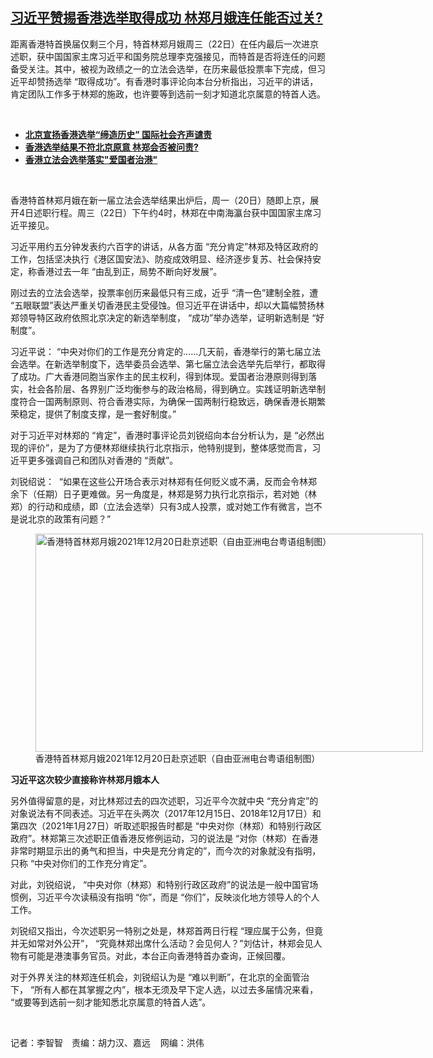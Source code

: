 <!--1640183661000-->
[习近平赞掦香港选举取得成功   林郑月娥连任能否过关?](https://www.rfa.org/mandarin/yataibaodao/gangtai/gl-12222021090617.html)
------

<p></p><p>距离香港特首换届仅剩三个月，特首林郑月娥周三（22日）在任内最后一次进京述职，获中国国家主席习近平和国务院总理李克强接见，而特首是否将连任的问题备受关注。其中，被视为政绩之一的立法会选举，在历来最低投票率下完成，但习近平却赞扬选举 “取得成功”。有香港时事评论向本台分析指出，习近平的讲话，肯定团队工作多于林郑的施政，也许要等到选前一刻才知道北京属意的特首人选。</p><p><br/></p><ul><li><a href="https://www.rfa.org/mandarin/yataibaodao/gangtai/al-12202021134055.html"><strong>北京宣扬香港选举“缔造历史” 国际社会齐声谴责</strong></a></li><li><strong><a href="https://www.rfa.org/mandarin/yataibaodao/gangtai/ac-12202021070938.html">香港选举结果不符北京原意 林郑会否被问责?</a></strong></li><li><a href="https://www.rfa.org/mandarin/yataibaodao/gangtai/hcm1221a-12212021041046.html"><strong>香港立法会选举落实"爱国者治港"</strong> </a></li></ul><p><br/></p><p>香港特首林郑月娥在新一届立法会选举结果出炉后，周一（20日）随即上京，展开4日述职行程。周三（22日）下午约4时，林郑在中南海瀛台获中国国家主席习近平接见。</p><p>习近平用约五分钟发表约六百字的讲话，从各方面 “充分肯定”林郑及特区政府的工作，包括坚决执行《港区国安法》、防疫成效明显、经济逐步复苏、社会保持安定，称香港过去一年 “由乱到正，局势不断向好发展”。</p><p>刚过去的立法会选举，投票率创历来最低只有三成，近乎 “清一色”建制全胜，遭 “五眼联盟”表达严重关切香港民主受侵蚀。但习近平在讲话中，却以大篇幅赞扬林郑领导特区政府依照北京决定的新选举制度， “成功”举办选举，证明新选制是 “好制度”。</p><p>习近平说： “中央对你们的工作是充分肯定的‥‥‥几天前，香港举行的第七届立法会选举。在新选举制度下，选举委员会选举、第七届立法会选举先后举行，都取得了成功。广大香港同胞当家作主的民主权利，得到体现。爱国者治港原则得到落实，社会各阶层、各界别广泛均衡参与的政治格局，得到确立。实践证明新选举制度符合一国两制原则、符合香港实际，为确保一国两制行稳致远，确保香港长期繁荣稳定，提供了制度支撑，是一套好制度。”</p><p>对于习近平对林郑的 “肯定”，香港时事评论员刘锐绍向本台分析认为，是 “必然出现的评价”，是为了方便林郑继续执行北京指示，他特别提到，整体感觉而言，习近平更多强调自己和团队对香港的 “贡献”。</p><p>刘锐绍说：  “如果在这些公开场合表示对林郑有任何贬义或不满，反而会令林郑余下（任期）日子更难做。另一角度是，林郑是努力执行北京指示，若对她（林郑）的行动和成绩，即（立法会选举）只有3成人投票，或对她工作有微言，岂不是说北京的政策有问题？”</p><p><figure class="image-richtext image-inline captioned" style="width:620px;"><img alt="香港特首林郑月娥2021年12月20日赴京述职（自由亚洲电台粤语组制图）" height="349" src="https://www.rfa.org/mandarin/yataibaodao/gangtai/gl-12222021090617.html/gl1222.jpg/@@images/ccdc3995-51c4-40ac-b9f6-5479873fbc03.jpeg" title="gl1222.jpg" width="620"/><figcaption class="image-caption">香港特首林郑月娥2021年12月20日赴京述职（自由亚洲电台粤语组制图）</figcaption><small></small></figure></p><p><strong>习近平这次较少直接称许林郑月娥本人</strong></p><p>另外值得留意的是，对比林郑过去的四次述职，习近平今次就中央 “充分肯定”的对象说法有不同表述。习近平在头两次（2017年12月15日、2018年12月17日）和第四次（2021年1月27日）听取述职报告时都是 “中央对你（林郑）和特别行政区政府”。林郑第三次述职正值香港反修例运动，习的说法是 “对你（林郑）在香港非常时期显示出的勇气和担当，中央是充分肯定的”，而今次的对象就没有指明，只称 “中央对你们的工作充分肯定”。</p><p>对此，刘锐绍说， “中央对你（林郑）和特别行政区政府”的说法是一般中国官场惯例，习近平今次读稿没有指明 “你”，而是 “你们”，反映淡化地方领导人的个人工作。</p><p>刘锐绍又指出，今次述职另一特别之处是，林郑首两日行程 “理应属于公务，但竟并无如常对外公开”， “究竟林郑出席什么活动？会见何人？”刘估计，林郑会见人物有可能是港澳事务官员。对此，本台正向香港特首办查询，正候回覆。</p><p>对于外界关注的林郑连任机会，刘锐绍认为是 “难以判断”，在北京的全面管治下， “所有人都在其掌握之内”，根本无须及早下定人选，以过去多届情况来看， “或要等到选前一刻才能知悉北京属意的特首人选”。</p><p><br/></p><p>记者：李智智　责编：胡力汉、嘉远    网编：洪伟</p>
